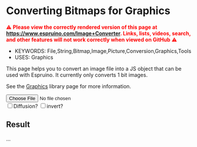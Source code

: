 <!--- Copyright (c) 2013 Gordon Williams, Pur3 Ltd. See the file LICENSE for copying permission. -->
Converting Bitmaps for Graphics
==========================================

<span style="color:red">:warning: **Please view the correctly rendered version of this page at https://www.espruino.com/Image+Converter. Links, lists, videos, search, and other features will not work correctly when viewed on GitHub** :warning:</span>

* KEYWORDS: File,String,Bitmap,Image,Picture,Conversion,Graphics,Tools
* USES: Graphics

This page helps you to convert an image file into a JS object that can
be used with Espruino. It currently only converts 1 bit images.

See the [Graphics](/Graphics) library page for more information.

<input type="file" id="fileLoader"/><br/>
<input type="checkbox" id="diffusion" onchange="imageLoaded()"/>Diffusion?</input>
<input type="checkbox" id="invert" onchange="imageLoaded()"/>invert?</input>

<canvas id="canvas" style="display:none;"></canvas>

<h2>Result</h2>
<p><p id="ressize">...</p></p>
<textarea id="resdata" style="display:none;"></textarea>

<script>
  var img;
  function imageLoaded() {
    if (img === undefined) return;
    var diffusion = document.getElementById("diffusion").checked;
    var invert = document.getElementById("invert").checked;
    var canvas = document.getElementById("canvas")
    canvas.width = img.width*2;
    canvas.height = img.height;
    canvas.style = "display:block;border:1px solid black;margin:8px;"
    var ctx = canvas.getContext("2d");
    ctx.drawImage(img,0,0);
    var imageData = ctx.getImageData(0, 0, img.width, img.height);
    var data = imageData.data;
    var bitData = new Uint8Array((img.width*img.height+7)>>3);
    var n = 0;
    for (var y=0; y<img.height; y++) {
      //var s = "";
      for (var x=0; x<img.width; x++) {
        var c = (data[n*4]+data[n*4+1]+data[n*4+2])/ 3;
        var thresh = 128;
        if (diffusion) thresh=Math.random()*254+1;
        if (invert) c=255-c;
        if (c>thresh) {
          bitData[n>>3] |= 128>>(n&7);
          data[n*4]=255;
          data[n*4+1]=255;
          data[n*4+2]=255;
          //s+="1";
        } else {
          data[n*4]=0;
          data[n*4+1]=0;
          data[n*4+2]=0;
          //s+="0";
        }
        data[n*4+3]=255;
        n++;
      }
      //console.log(s);
    }
    var str = "";
    for (n=0; n<bitData.length; n++)
      str += String.fromCharCode(bitData[n]);
    var imgstr = "var img = {\n";
    imgstr += "  width : "+img.width+", height : "+img.height+", bpp : 1,\n";
    imgstr += "  transparent : 0,\n";
    imgstr += '  buffer : E.toArrayBuffer(atob("'+btoa(str)+'"))\n';
    imgstr += "};\n";
    ctx.putImageData(imageData,img.width,0);
    document.getElementById("ressize").innerHTML = str.length+" Characters";
    document.getElementById("resdata").innerHTML = imgstr;
    document.getElementById("resdata").style = "width:650px;height:300px;";
  }
  $("#fileLoader").change(function(event) {
      if (event.target.files.length != 1) return;
      var reader = new FileReader();
      reader.onload = function(event) {
        img = new Image();
        img.onload = imageLoaded;
        img.src = event.target.result;
      };
      reader.readAsDataURL(event.target.files[0]);
    });
</script>
